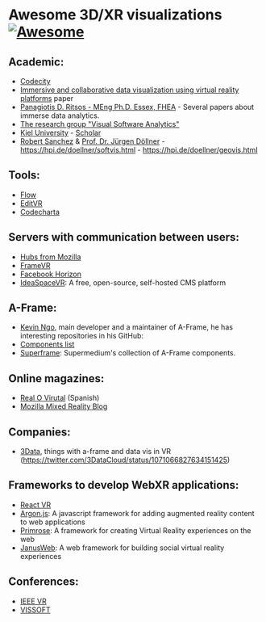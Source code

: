 # Awesome 3D/XR visualizations [![Awesome](https://cdn.rawgit.com/sindresorhus/awesome/d7305f38d29fed78fa85652e3a63e154dd8e8829/media/badge.svg)](https://github.com/sindresorhus/awesome)


## Academic:
- [Codecity](https://wettel.github.io/codecity.html) 
- [Immersive and collaborative data visualization using virtual reality platforms](https://ieeexplore.ieee.org/abstract/document/7004282) paper
- [Panagiotis D. Ritsos - MEng Ph.D. Essex, FHEA](https://pdritsos.com/projects/ia/) - Several papers about immerse data analytics.
- [The research group "Visual Software Analytics" ](http://home.uni-leipzig.de/svis/)
- [Kiel University](https://www.explorviz.net/) - [Scholar](https://scholar.google.es/scholar?hl=en&as_sdt=0%2C5&q=explorviz&btnG=)
- [Robert Sanchez](https://seerene.com) & [Prof. Dr. Jürgen Döllner](https://hpi.de/doellner/people/current.html) - https://hpi.de/doellner/softvis.html - https://hpi.de/doellner/geovis.html

## Tools:
- [Flow](https://flow.gl/)
- [EditVR](https://www.editvr.io/)
- [Codecharta](https://github.com/MaibornWolff/codecharta)

## Servers with communication between users:
- [Hubs from Mozilla](https://hubs.mozilla.com)
- [FrameVR](https://framevr.io/)
- [Facebook Horizon](https://www.oculus.com/facebookhorizon/?locale=es_ES)
- [IdeaSpaceVR](https://www.ideaspacevr.org/): A free, open-source, self-hosted CMS platform

## A-Frame:
- [Kevin Ngo](https://github.com/ngokevin), main developer and a maintainer of A-Frame, he has interesting repositories in his GitHub: 
- [Components list](https://www.npmjs.com/search?q=keywords:aframe&page=1&ranking=optimal)
- [Superframe](https://supermedium.com/superframe/): Supermedium's collection of A-Frame components.

## Online magazines:
- [Real O Virutal](https://www.realovirtual.com/) (Spanish)
- [Mozilla Mixed Reality Blog](https://blog.mozvr.com/)

## Companies:
- [3Data](https://3data.io/), things with a-frame and data vis in VR (https://twitter.com/3DataCloud/status/1071066827634151425)

## Frameworks to develop WebXR applications:
- [React VR](https://facebook.github.io/react-360/)
- [Argon.js](https://www.argonjs.io/):  A javascript framework for adding augmented reality content to web applications
- [Primrose](https://www.primrosevr.com/doc/): A framework for creating Virtual Reality experiences on the web
- [JanusWeb](https://github.com/jbaicoianu/janusweb):  A web framework for building social virtual reality experiences

## Conferences:
- [IEEE VR](http://ieeevr.org/2020/)
- [VISSOFT](http://vissoft20.dcc.uchile.cl/)
